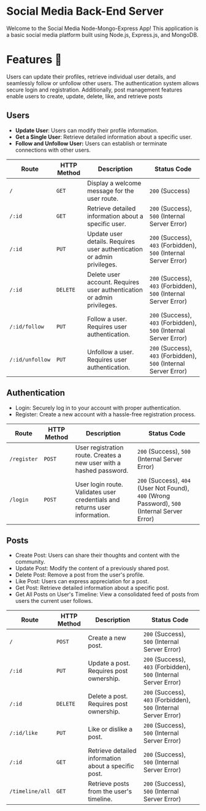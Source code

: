 # Social Media Back-End Server 

Welcome to the Social Media Node-Mongo-Express App! This application is a basic social media platform built using Node.js, Express.js, and MongoDB. 

# Features 🧩
Users can update their profiles, retrieve individual user details, and seamlessly follow or unfollow other users. The authentication system allows secure login and registration. Additionally, post management features enable users to create, update, delete, like, and retrieve posts

## Users
- **Update User**: Users can modify their profile information.
- **Get a Single User**: Retrieve detailed information about a specific user.
- **Follow and Unfollow User:** Users can establish or terminate connections with other users.

| Route | HTTP Method | Description | Status Code |
|-------|-------------|-------------|-------------|
| `/` | `GET` | Display a welcome message for the user route. | `200` (Success) |
| `/:id` | `GET` | Retrieve detailed information about a specific user. | `200` (Success), `500` (Internal Server Error) |
| `/:id` | `PUT` | Update user details. Requires user authentication or admin privileges. | `200` (Success), `403` (Forbidden), `500` (Internal Server Error) |
| `/:id` | `DELETE` | Delete user account. Requires user authentication or admin privileges. | `200` (Success), `403` (Forbidden), `500` (Internal Server Error) |
| `/:id/follow` | `PUT` | Follow a user. Requires user authentication. | `200` (Success), `403` (Forbidden), `500` (Internal Server Error) |
| `/:id/unfollow` | `PUT` | Unfollow a user. Requires user authentication. | `200` (Success), `403` (Forbidden), `500` (Internal Server Error) |



## Authentication

- Login: Securely log in to your account with proper authentication.
- Register: Create a new account with a hassle-free registration process.

| Route | HTTP Method | Description | Status Code |
|-------|-------------|-------------|-------------|
| `/register` | `POST` | User registration route. Creates a new user with a hashed password. | `200` (Success), `500` (Internal Server Error) |
| `/login` | `POST` | User login route. Validates user credentials and returns user information. | `200` (Success), `404` (User Not Found), `400` (Wrong Password), `500` (Internal Server Error) |

## Posts
- Create Post: Users can share their thoughts and content with the community.
- Update Post: Modify the content of a previously shared post.
- Delete Post: Remove a post from the user's profile.
- Like Post: Users can express appreciation for a post.
- Get Post: Retrieve detailed information about a specific post.
- Get All Posts on User's Timeline: View a consolidated feed of posts from users the current user follows.

  
| Route | HTTP Method | Description | Status Code |
|-------|-------------|-------------|-------------|
| `/` | `POST` | Create a new post. | `200` (Success), `500` (Internal Server Error) |
| `/:id` | `PUT` | Update a post. Requires post ownership. | `200` (Success), `403` (Forbidden), `500` (Internal Server Error) |
| `/:id` | `DELETE` | Delete a post. Requires post ownership. | `200` (Success), `403` (Forbidden), `500` (Internal Server Error) |
| `/:id/like` | `PUT` | Like or dislike a post. | `200` (Success), `500` (Internal Server Error) |
| `/:id` | `GET` | Retrieve detailed information about a specific post. | `200` (Success), `500` (Internal Server Error) |
| `/timeline/all` | `GET` | Retrieve posts from the user's timeline. | `200` (Success), `500` (Internal Server Error) |

